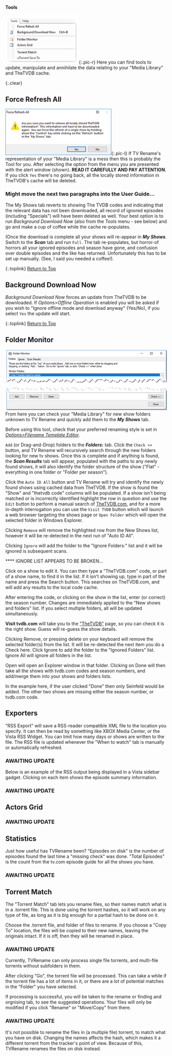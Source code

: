 #### Tools
![The Tools Menu](images/tools/menu-01.png){:.pic-r}
Here you can find tools to update, manipulate and annihilate the data relating to your "Media Library" and TheTVDB cache.

{:.clear}
## Force Refresh All
![Force Refresh All](images/tools/force-refresh-all-01.png){:.pic-l}
If TV Rename's representation of your "Media Library" is a mess then this is probably the Tool for you. After selecting the option from the menu you are presented with the alert window (shown). **READ IT CAREFULLY AND PAY ATTENTION**. If you click `Yes` there's no going back, all the locally stored information in TheTVDB's cache will be deleted.

### Might move the next two paragraphs into the User Guide...

The My Shows tab reverts to showing The TVDB codes and indicating that the relevant data has not been downloaded, all record of ignored episodes (including "Specials") will have been deleted as well. Your best option is to run *Background Download Now* (also from the *Tools* menu - see below) and go and make a cup of coffee while the cache re-populates.

(Once the download is complete all your shows will re-appear in ***My Shows***. Switch to the ***Scan*** tab and run `Full`. The tab re-populates, but horror-of horrors all your ignored episodes and season have gone, and confusion over double episodes and the like has returned. Unfortunately this has to be set up manually. (See, I said you needed a coffee!).

{:.toplink}
[Return to Top]()

## Background Download Now
*Background Download Now* forces an update from TheTVDB to be downloaded. If *Options>Offline Operation* is enabled you will be asked if you wish to "Ignore offline mode and download anyway" (Yes/No), if you select `Yes` the update will start.

{:.toplink}
[Return to Top]()

## Folder Monitor
![The Tools>Folder Monitor window](images/tools/folder-monitor-02.png)<br />
From here you can check your "Media Library" for new show folders unknown to TV Rename and quickly add them to the ***My Shows*** tab.

Before using this tool, check that your preferred renaming style is set in [*Options>Filename Template Editor*](options#filename-template-editor "Visit Options>Filename Template Editor").

`Add` (or Drag-and-Drop) folders to the ***Folders:*** tab. Click the `Check >>` button, and TV Rename will recursively search through the new folders looking for new tv shows. Once this is complete and if anything is found, the ***Scan Results*** tab will appear, populated with the paths to any newly found shows, it will also identify the folder structure of the show ("Flat" - everything in one folder or "Folder per season").

Click the `Auto ID All` button and TV Rename will try and identify the newly found shows using cached data from TheTVDB. If the show is found the "Show" and "thetvdb code" columns will be populated. If a show isn't being matched or is incorrectly identified highlight the row in question and use the `Edit` button to perform a manual search of [TheTVDB.com](http://thetvdb.com "Visit TheTVDB.com"), and for a more in-depth interrogation you can use the `Visit TVDB` button which will launch a web browser targeting the shows page or `Open Folder` which will open the selected folder in Windows Explorer.

Clicking `Remove` will remove the highlighted row from the New Shows list, however it will be re-detected in the next run of "Auto ID All".

Clicking `Ignore` will add the folder to the "Ignore Folders:" list and it will be ignored is subsequent scans.

**** IGNORE LIST APPEARS TO BE BROKEN...

Click on a show to edit it. You can then type a "TheTVDB.com" code, or part of a show name, to find it in the list. If it isn't showing up, type in part of the name and press the Search button. This searches on TheTVDB.com, and will add any results to the local code cache.

After entering the code, or clicking on the show in the list, enter (or correct) the season number. Changes are immediately applied to the "New shows and folders" list. If you select multiple folders, all will be updated simultaneously.

**Visit tvdb.com** will take you to the ["TheTVDB"](http://thetvdb.co "Visit TheTVDB.com") page, so you can check it is the right show. Guess will re-guess the show details.

Clicking Remove, or pressing delete on your keyboard will remove the selected folder(s) from the list. It will be re-detected the next item you do a Check here. Click Ignore to add the folder to the "Ignored Folders" list. Ignore All will ignore all folders in the list.

Open will open an Explorer window in that folder. Clicking on Done will then take all the shows with tvdb.com codes and season numbers, and add/merge them into your shows and folders lists.

In the example here, if the user clicked "Done" then only Seinfeld would be added. The other two shows are missing either the season number, or tvdb.com code.



## Exporters
"RSS Export" will save a RSS-reader compatible XML file to the location you specify. It can then be read by something like XBOX Media Center, or the Vista RSS Widget. You can limit how many days or shows are written to the file. The RSS file is updated whenever the "When to watch" tab is manually or automatically refreshed.

### AWAITING UPDATE

Below is an example of the RSS output being displayed in a Vista sidebar gadget. Clicking on each item shows the episode summary information.

### AWAITING UPDATE

## Actors Grid

### AWAITING UPDATE

## Statistics
Just how useful has TVRename been? "Episodes on disk" is the number of episodes found the last time a "missing check" was done. "Total Episodes" is the count from the tv.com episode guide for all the shows you have.

### AWAITING UPDATE

## Torrent Match
The "Torrent Match" tab lets you rename files, so their names match what is in a .torrent file. This is done using the torrent hashes, so it will work on any type of file, as long as it is big enough for a partial hash to be done on it.

Choose the .torrent file, and folder of files to rename. If you choose a "Copy To" location, the files will be copied to their new names, leaving the originals intact. If it is off, then they will be renamed in place. 

### AWAITING UPDATE

Currently, TVRename can only process single file torrents, and multi-file torrents without subfolders in them.

After clicking "Go", the torrent file will be processed. This can take a while if the torrent file has a lot of items in it, or there are a lot of potential matches in the "Folder" you have selected.

If processing is successful, you will be taken to the rename or finding and orgnising tab, to see the suggested operations. Your files will only be modified if you click "Rename" or "Move/Copy" from there.

### AWAITING UPDATE

It's not possible to rename the files in (a multiple file) torrent, to match what you have on disk. Changing the names affects the hash, which makes it a different torrent from the tracker's point of view. Because of this, TVRename renames the files on disk instead.
